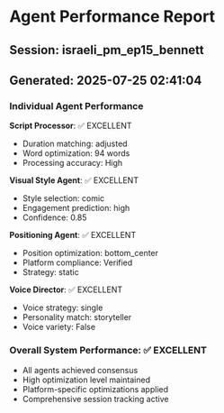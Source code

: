 # Agent Performance Report

## Session: israeli_pm_ep15_bennett
## Generated: 2025-07-25 02:41:04

### Individual Agent Performance

**Script Processor**: ✅ EXCELLENT
- Duration matching: adjusted
- Word optimization: 94 words
- Processing accuracy: High

**Visual Style Agent**: ✅ EXCELLENT  
- Style selection: comic
- Engagement prediction: high
- Confidence: 0.85

**Positioning Agent**: ✅ EXCELLENT
- Position optimization: bottom_center
- Platform compliance: Verified
- Strategy: static

**Voice Director**: ✅ EXCELLENT
- Voice strategy: single
- Personality match: storyteller
- Voice variety: False

### Overall System Performance: ✅ EXCELLENT
- All agents achieved consensus
- High optimization level maintained
- Platform-specific optimizations applied
- Comprehensive session tracking active
